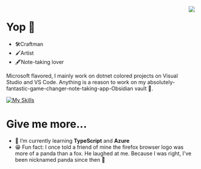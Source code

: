<img align="right" src="https://visitor-badge.laobi.icu/badge?page_id=petitpandarouge.petitpandarouge" />

# Yop 👋

- 🛠️Craftman
- 🖌️Artist
- 🖋️Note-taking lover

Microsoft flavored, I mainly work on dotnet colored projects on Visual Studio and VS Code.
Anything is a reason to work on my absolutely-fantastic-game-changer-note-taking-app-Obsidian vault 🙌.

[![My Skills](https://skillicons.dev/icons?i=js,html,css,wasm)](https://skillicons.dev)

# Give me more...
- 🌱 I’m currently learning **TypeScript** and **Azure**
- 😁 Fun fact: I once told a friend of mine the firefox browser logo was more of a panda than a fox. He laughed at me. Because I was right, I've been nicknamed panda since then 🐼
<!--
**petitpandarouge/petitpandarouge** is a ✨ _special_ ✨ repository because its `README.md` (this file) appears on your GitHub profile.

Here are some ideas to get you started:

- 🔭 I’m currently working on ...
- 🌱 I’m currently learning ...
- 👯 I’m looking to collaborate on ...
- 🤔 I’m looking for help with ...
- 💬 Ask me about ...
- 📫 How to reach me: ...
- 😄 Pronouns: ...
- ⚡ Fun fact: ...
-->
